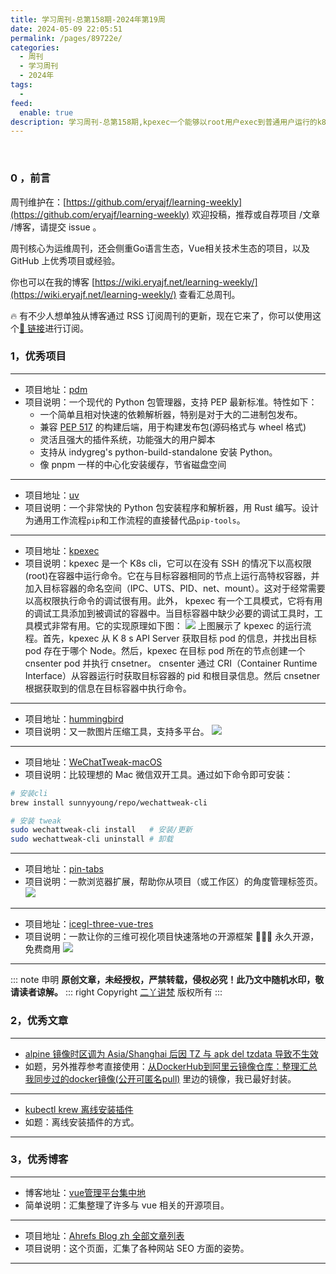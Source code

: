 ```yaml
---
title: 学习周刊-总第158期-2024年第19周
date: 2024-05-09 22:05:51
permalink: /pages/89722e/
categories:
  - 周刊
  - 学习周刊
  - 2024年
tags:
  -
feed:
  enable: true
description: 学习周刊-总第158期,kpexec一个能够以root用户exec到普通用户运行的k8s容器中
---
```


<br><ArticleTopAd></ArticleTopAd>


### 0 ，前言

周刊维护在：[https://github.com/eryajf/learning-weekly](https://github.com/eryajf/learning-weekly)  欢迎投稿，推荐或自荐项目 /文章 /博客，请提交 issue 。

周刊核心为运维周刊，还会侧重Go语言生态，Vue相关技术生态的项目，以及 GitHub 上优秀项目或经验。

你也可以在我的博客 [https://wiki.eryajf.net/learning-weekly/](https://wiki.eryajf.net/learning-weekly/) 查看汇总周刊。

🔥 有不少人想单独从博客通过 RSS 订阅周刊的更新，现在它来了，你可以使用这个[🔗 链接](https://wiki.eryajf.net/learning-weekly.xml)进行订阅。

### 1，优秀项目

---
- 项目地址：[pdm](https://github.com/pdm-project/pdm)
- 项目说明：一个现代的 Python 包管理器，支持 PEP 最新标准。特性如下：
	- 一个简单且相对快速的依赖解析器，特别是对于大的二进制包发布。
	- 兼容 [PEP 517](https://www.python.org/dev/peps/pep-0517) 的构建后端，用于构建发布包(源码格式与 wheel 格式)
	- 灵活且强大的插件系统，功能强大的用户脚本
	- 支持从 indygreg's python-build-standalone 安装 Python。
	- 像 pnpm 一样的中心化安装缓存，节省磁盘空间
---
- 项目地址：[uv](https://github.com/astral-sh/uv)
- 项目说明：一个非常快的 Python 包安装程序和解析器，用 Rust 编写。设计为通用工作流程`pip`和工作流程的直接替代品`pip-tools`。
---
- 项目地址：[kpexec](https://github.com/ssup2/kpexec)
- 项目说明：kpexec 是一个 K8s cli，它可以在没有 SSH 的情况下以高权限(root)在容器中运行命令。它在与目标容器相同的节点上运行高特权容器，并加入目标容器的命名空间（IPC、UTS、PID、net、mount）。这对于经常需要以高权限执行命令的调试很有用。此外， kpexec 有一个工具模式，它将有用的调试工具添加到被调试的容器中。当目标容器中缺少必要的调试工具时，工具模式非常有用。它的实现原理如下图：
  ![](https://t.eryajf.net/imgs/2024/04/1712499280014.png)
  上图展示了 kpexec 的运行流程。首先，kpexec 从 K 8 s API Server 获取目标 pod 的信息，并找出目标 pod 存在于哪个 Node。然后，kpexec 在目标 pod 所在的节点创建一个 cnsenter pod 并执行 cnsetner。 cnsenter 通过 CRI（Container Runtime Interface）从容器运行时获取目标容器的 pid 和根目录信息。然后 cnsetner 根据获取到的信息在目标容器中执行命令。
---
- 项目地址：[hummingbird](https://github.com/leibnizli/hummingbird)
- 项目说明：又一款图片压缩工具，支持多平台。
  ![](https://t.eryajf.net/imgs/2024/04/1712589304860.png)
---
- 项目地址：[WeChatTweak-macOS](https://github.com/sunnyyoung/WeChatTweak-macOS)
- 项目说明：比较理想的 Mac 微信双开工具。通过如下命令即可安装：
```sh
# 安装cli
brew install sunnyyoung/repo/wechattweak-cli

# 安装 tweak
sudo wechattweak-cli install   # 安装/更新
sudo wechattweak-cli uninstall # 卸载
```
---
- 项目地址：[pin-tabs](https://github.com/caijinyc/pin-tabs)
- 项目说明：一款浏览器扩展，帮助你从项目（或工作区）的角度管理标签页。
  ![](https://t.eryajf.net/imgs/2024/04/1712933282611.gif)
---
- 项目地址：[icegl-three-vue-tres](https://github.com/hawk86104/icegl-three-vue-tres)
- 项目说明：一款让你的三维可视化项目快速落地の开源框架 🎊🎉🎉 永久开源，免费商用
  ![](https://t.eryajf.net/imgs/2024/04/1712933585762.png)
---

::: note 申明
**原创文章<Badge text='eryajf' />，未经授权，严禁转载，侵权必究！此乃文中随机水印，敬请读者谅解。**
::: right
Copyright [二丫讲梵](https://wiki.eryajf.net) 版权所有
:::

### 2，优秀文章

---
- [alpine 镜像时区调为 Asia/Shanghai 后因 TZ 与 apk del tzdata 导致不生效](https://www.cnblogs.com/flipped/p/15808681.html)
- 如题，另外推荐参考直接使用：[从DockerHub到阿里云镜像仓库：整理汇总我同步过的docker镜像(公开可匿名pull)](/pages/0792bd/) 里边的镜像，我已最好封装。
---
- [kubectl krew 离线安装插件](https://www.jianshu.com/p/4238dd05f143)
- 如题：离线安装插件的方式。
---
### 3，优秀博客

---
- 博客地址：[vue管理平台集中地](https://vue-admin.cn/)
- 简单说明：汇集整理了许多与 vue 相关的开源项目。
---
- 项目地址：[Ahrefs Blog zh 全部文章列表](https://xuxuyu.notion.site/1468d1c9ea65473b934917d8ab25979b?v=dcaec075d4b34a8e8af5be0bc9a259a0)
- 项目说明：这个页面，汇集了各种网站 SEO 方面的姿势。
---

<br><ArticleTopAd></ArticleTopAd>
